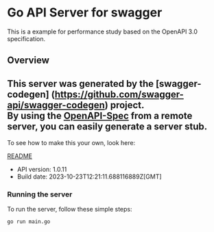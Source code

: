 # Go API Server for swagger

This is a example for performance study based on the OpenAPI 3.0 specification.

## Overview
This server was generated by the [swagger-codegen]
(https://github.com/swagger-api/swagger-codegen) project.  
By using the [OpenAPI-Spec](https://github.com/OAI/OpenAPI-Specification) from a remote server, you can easily generate a server stub.  
-

To see how to make this your own, look here:

[README](https://github.com/swagger-api/swagger-codegen/blob/master/README.md)

- API version: 1.0.11
- Build date: 2023-10-23T12:21:11.688116889Z[GMT]


### Running the server
To run the server, follow these simple steps:

```
go run main.go
```

